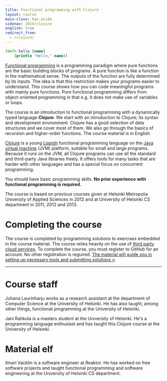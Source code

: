 ```yaml
---
title: Functional programming with Clojure
layout: course
main-class: has-aside
sidenav: 2014/clojure
english: true
redirect_from:
  - /clojure/
---
```

```clojure
(defn hello [name]
	(println "Hello," name))
```

[Functional programming](http://en.wikipedia.org/wiki/Functional_programming) is a programming paradigm where pure functions are the basic building blocks of programs. A pure function is like a function in the mathematical sense. The outputs of the function are fully determined by its inputs. The idea is that this restriction makes your programs easier to understand. This course shows how you can code meaningful programs with mainly pure functions. Pure functional programming differs from object-oriented programming in that e.g. it does not make use of variables or loops.

The course is an introduction to functional programming with a dynamically typed language **Clojure**. We start with an introduction to Clojure; its syntax and development environment. Clojure has a good selection of data structures and we cover most of them. We also go through the basics of recursion and higher-order functions. The course material is in English.

[Clojure](http://clojure.org/) is a young [Lispish](http://en.wikipedia.org/wiki/Lisp_%28programming_language%29) functional programming language on the [Java virtual machine](http://en.wikipedia.org/wiki/Java_virtual_machine) (JVM) platform, suitable for small and large programs. Because it runs on the JVM, all Clojure programs can use all the standard and third-party Java libraries freely. It offers tools for many tasks that are harder with other languages and has a special focus on concurrent programming.

You should have basic programming skills. **No prior experience with functional programming is required.**

The course is based on previous courses given at Helsinki Metropolia University of Applied Sciences in 2012 and at University of Helsinki CS department in 2011, 2012 and 2013.

# Completing the course

The course is completed by programming solutions to exercises embedded in the course material. The course relies heavily on the use of [third party cloud services](behind-the-scenes.html). To complete the course, you must register to GitHub for an account. No other registration is reguired. [The material will guide you in setting up necessary tools and submitting solutions ››](http://iloveponies.github.io/120-hour-epic-sax-marathon/index.html)

- - -

# Course staff

Juhana Laurinharju works as a research assistant at the department of Computer Science at the University of Helsinki. He has also taught, among other things, functional programming at the University of Helsinki. 

Jani Rahkola is a masters student at the University of Helsinki. He's a programming language enthusiast and has taught this Clojure course at the University of Helsinki.

# Material elf

Ilmari Vacklin is a software engineer at Reaktor. He has worked on free software projects and taught functional programming and software engineering at the University of Helsinki CS department.

